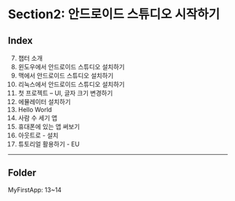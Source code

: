 # Section2: 안드로이드 스튜디오 시작하기

## Index
7. 챕터 소개
8. 윈도우에서 안드로이드 스튜디오 설치하기
9. 맥에서 안드로이드 스튜디오 설치하기
10. 리눅스에서 안드로이드 스튜디오 설치하기
11. 첫 프로젝트 – UI, 글자 크기 변경하기
12. 에뮬레이터 설치하기
13. Hello World
14. 사람 수 세기 앱
15. 휴대폰에 있는 앱 써보기
16. 아웃트로 - 설치
17. 튜토리얼 활용하기 - EU
--------------
## Folder
MyFirstApp: 13~14
